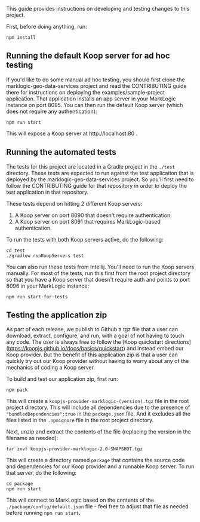 This guide provides instructions on developing and testing changes to this project.

First, before doing anything, run:

    npm install

## Running the default Koop server for ad hoc testing

If you'd like to do some manual ad hoc testing, you should first clone the marklogic-geo-data-services project and read
the CONTRIBUTING guide there for instructions on deploying the examples/sample-project application. That application 
installs an app server in your MarkLogic instance on port 8095. You can then run the default Koop server (which does not 
require any authentication):

    npm run start

This will expose a Koop server at http://localhost:80 . 

## Running the automated tests

The tests for this project are located in a Gradle project in the `./test` directory. These tests are expected to run 
against the test application that is deployed by the marklogic-geo-data-services project. So you'll first need to 
follow the CONTRIBUTING guide for that repository in order to deploy the test application in that repository. 

These tests depend on hitting 2 different Koop servers:

1. A Koop server on port 8090 that doesn't require authentication.
2. A Koop server on port 8091 that requires MarkLogic-based authentication.

To run the tests with both Koop servers active, do the following:

    cd test
    ./gradlew runKoopServers test

You can also run these tests from Intellij. You'll need to run the Koop servers manually. For most of the tests, 
run this first from the root project directory so that you have a Koop server that doesn't require auth and points to 
port 8096 in your MarkLogic instance:

    npm run start-for-tests

## Testing the application zip

As part of each release, we publish to Github a tgz file that a user can download, extract, configure, and run, with a 
goal of not having to touch any code. The user is always free to follow the [Koop quickstart directions]
(https://koopjs.github.io/docs/basics/quickstart) and instead embed our Koop provider. But the benefit of this 
application zip is that a user can quickly try out our Koop provider without having to worry about any of the mechanics
of coding a Koop server. 

To build and test our application zip, first run:

    npm pack

This will create a `koopjs-provider-marklogic-(version).tgz` file in the root project directory. This will include 
all dependencies due to the presence of `"bundledDependencies":true` in the `package.json` file. And it excludes all the
files listed in the `.npmignore` file in the root project directory.

Next, unzip and extract the contents of the file (replacing the version in the filename as needed):

    tar zxvf koopjs-provider-marklogic-2.0-SNAPSHOT.tgz

This will create a directory named `package` that contains the source code and dependencies for our Koop provider and a
runnable Koop server. To run that server, do the following:

    cd package
    npm run start

This will connect to MarkLogic based on the contents of the `./package/config/default.json` file - feel free to adjust
that file as needed before running `npm run start`.
